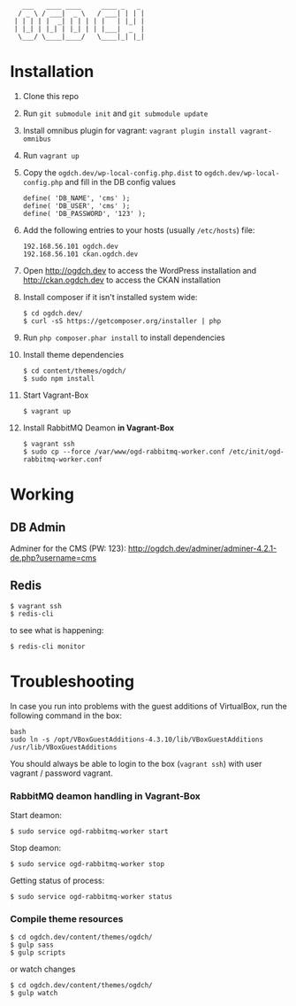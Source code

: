        ___   ____ ____     ____ _   _ 
      / _ \ / ___|  _ \   / ___| | | |
     | | | | |  _| | | | | |   | |_| |
     | |_| | |_| | |_| | | |___|  _  |
      \___/ \____|____/   \____|_| |_|
                                      
                                      
# Installation

1. Clone this repo
2. Run `git submodule init` and `git submodule update`
3. Install omnibus plugin for vagrant: `vagrant plugin install vagrant-omnibus`
4. Run `vagrant up`
5. Copy the `ogdch.dev/wp-local-config.php.dist` to `ogdch.dev/wp-local-config.php` and fill in the DB config values
    ```
    define( 'DB_NAME', 'cms' );
    define( 'DB_USER', 'cms' );
    define( 'DB_PASSWORD', '123' );
    ```
6.  Add the following entries to your hosts (usually `/etc/hosts`) file:
    ```
    192.168.56.101 ogdch.dev
    192.168.56.101 ckan.ogdch.dev
    ```
    
7. Open http://ogdch.dev to access the WordPress installation and http://ckan.ogdch.dev to access the CKAN installation

8. Install composer if it isn't installed system wide:
    ```
    $ cd ogdch.dev/
    $ curl -sS https://getcomposer.org/installer | php
    ```
    
9. Run `php composer.phar install` to install dependencies

10. Install theme dependencies
    ```
    $ cd content/themes/ogdch/
    $ sudo npm install
    ```
    
11. Start Vagrant-Box
    ```
    $ vagrant up
    ```
    
12. Install RabbitMQ Deamon **in Vagrant-Box**
    ```
    $ vagrant ssh
    $ sudo cp --force /var/www/ogd-rabbitmq-worker.conf /etc/init/ogd-rabbitmq-worker.conf
    ```
    

# Working

## DB Admin
Adminer for the CMS (PW: 123): http://ogdch.dev/adminer/adminer-4.2.1-de.php?username=cms

## Redis
    $ vagrant ssh
    $ redis-cli

to see what is happening:

    $ redis-cli monitor

# Troubleshooting

In case you run into problems with the guest additions of VirtualBox, run the following command in the box:

    bash
    sudo ln -s /opt/VBoxGuestAdditions-4.3.10/lib/VBoxGuestAdditions /usr/lib/VBoxGuestAdditions

You should always be able to login to the box (`vagrant ssh`) with user vagrant / password vagrant.


### RabbitMQ deamon handling in Vagrant-Box
Start deamon:

    $ sudo service ogd-rabbitmq-worker start
    
Stop deamon:

    $ sudo service ogd-rabbitmq-worker stop
    
Getting status of process:

    $ sudo service ogd-rabbitmq-worker status
    
### Compile theme resources
    $ cd ogdch.dev/content/themes/ogdch/
    $ gulp sass
    $ gulp scripts
    
or watch changes

    $ cd ogdch.dev/content/themes/ogdch/
    $ gulp watch
    
